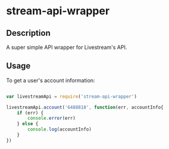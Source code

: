 # stream-api-wrapper

## Description

A super simple API wrapper for Livestream's API. 

## Usage

To get a user's account information:

```javascript

var livestreamApi = require('stream-api-wrapper')

livestreamApi.account('6488818', function(err, accountInfo{
    if (err) {
        console.error(err)
    } else {
        console.log(accountInfo)
    }
})

```
